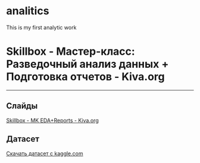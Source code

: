 # analitics
This is my first analytic work
# Skillbox - Мастер-класс: Разведочный анализ данных + Подготовка отчетов - Kiva.org
***

## Слайды

[Skillbox - MK EDA+Reports - Kiva.org](https://docs.google.com/presentation/d/11XWrGXvFHx21Mh5fmL95uD4jh0ksUavW6ewMjZQwP88/edit?usp=sharing)

## Датасет

[Скачать датасет c kaggle.com](https://www.kaggle.com/kiva/data-science-for-good-kiva-crowdfunding/download)

